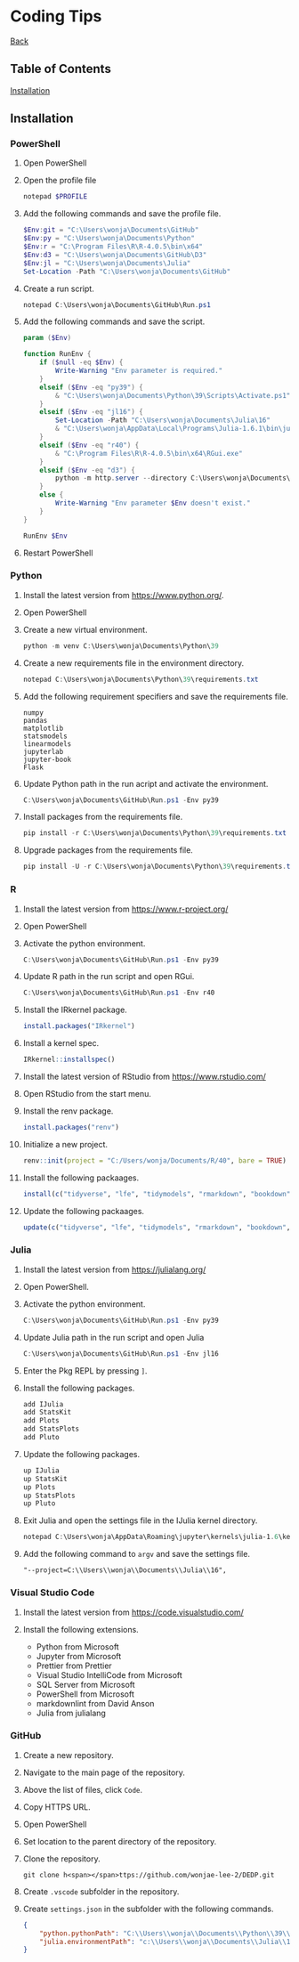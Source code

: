 # Coding Tips

[Back](index.md)

## Table of Contents

[Installation](#installation)

## Installation

### PowerShell

1. Open PowerShell

2. Open the profile file

    ``` PowerShell
    notepad $PROFILE
    ```

3. Add the following commands and save the profile file.

    ```PowerShell
    $Env:git = "C:\Users\wonja\Documents\GitHub"
    $Env:py = "C:\Users\wonja\Documents\Python"
    $Env:r = "C:\Program Files\R\R-4.0.5\bin\x64"
    $Env:d3 = "C:\Users\wonja\Documents\GitHub\D3"
    $Env:jl = "C:\Users\wonja\Documents\Julia"
    Set-Location -Path "C:\Users\wonja\Documents\GitHub"
    ```

4. Create a run script.

    ```PowerShell
    notepad C:\Users\wonja\Documents\GitHub\Run.ps1
    ```

5. Add the following commands and save the script.

    ```PowerShell
    param ($Env)

    function RunEnv {
        if ($null -eq $Env) {
            Write-Warning "Env parameter is required."
        }
        elseif ($Env -eq "py39") {
            & "C:\Users\wonja\Documents\Python\39\Scripts\Activate.ps1"
        }
        elseif ($Env -eq "jl16") {
            Set-Location -Path "C:\Users\wonja\Documents\Julia\16"
            & "C:\Users\wonja\AppData\Local\Programs\Julia-1.6.1\bin\julia.exe" --project=.
        }
        elseif ($Env -eq "r40") {
            & "C:\Program Files\R\R-4.0.5\bin\x64\RGui.exe"
        }
        elseif ($Env -eq "d3") {
            python -m http.server --directory C:\Users\wonja\Documents\GitHub\D3
        }
        else {
            Write-Warning "Env parameter $Env doesn't exist."
        }
    }

    RunEnv $Env
    ```

6. Restart PowerShell

### Python

1. Install the latest version from <https://www.python.org/>.

2. Open PowerShell

3. Create a new virtual environment.

    ```PowerShell
    python -m venv C:\Users\wonja\Documents\Python\39
    ```

4. Create a new requirements file in the environment directory.

    ```PowerShell
    notepad C:\Users\wonja\Documents\Python\39\requirements.txt
    ```

5. Add the following requirement specifiers and save the requirements file.

    ```text
    numpy
    pandas
    matplotlib
    statsmodels
    linearmodels
    jupyterlab
    jupyter-book
    Flask
    ```

6. Update Python path in the run acript and activate the environment.

    ```PowerShell
    C:\Users\wonja\Documents\GitHub\Run.ps1 -Env py39
    ```

7. Install packages from the requirements file.

    ```PowerShell
    pip install -r C:\Users\wonja\Documents\Python\39\requirements.txt
    ```

8. Upgrade packages from the requirements file.

    ```PowerShell
    pip install -U -r C:\Users\wonja\Documents\Python\39\requirements.txt
    ```

### R

1. Install the latest version from <https://www.r-project.org/>

2. Open PowerShell

3. Activate the python environment.

    ```PowerShell
    C:\Users\wonja\Documents\GitHub\Run.ps1 -Env py39
    ```

4. Update R path in the run script and open RGui.

    ```PowerShell
    C:\Users\wonja\Documents\GitHub\Run.ps1 -Env r40
    ```

5. Install the IRkernel package.

    ```R
    install.packages("IRkernel")
    ```

6. Install a kernel spec.

    ```R
    IRkernel::installspec()
    ```

7. Install the latest version of RStudio from <https://www.rstudio.com/>

8. Open RStudio from the start menu.

9. Install the renv package.

    ```R
    install.packages("renv")
    ```

10. Initialize a new project.

    ```R
    renv::init(project = "C:/Users/wonja/Documents/R/40", bare = TRUE)
    ```

11. Install the following packaages.

    ```R
    install(c("tidyverse", "lfe", "tidymodels", "rmarkdown", "bookdown", "shiny"))
    ```

12. Update the following packaages.

    ```R
    update(c("tidyverse", "lfe", "tidymodels", "rmarkdown", "bookdown", "shiny"))
    ```

### Julia

1. Install the latest version from <https://julialang.org/>

2. Open PowerShell.

3. Activate the python environment.

    ```PowerShell
    C:\Users\wonja\Documents\GitHub\Run.ps1 -Env py39
    ```

4. Update Julia path in the run script and open Julia

    ```PowerShell
    C:\Users\wonja\Documents\GitHub\Run.ps1 -Env jl16
    ```

5. Enter the Pkg REPL by pressing `]`.

6. Install the following packages.

    ```Julia
    add IJulia
    add StatsKit
    add Plots
    add StatsPlots
    add Pluto
    ```

7. Update the following packages.

    ```Julia
    up IJulia
    up StatsKit
    up Plots
    up StatsPlots
    up Pluto
    ```

8. Exit Julia and open the settings file in the IJulia kernel directory.

    ```PowerShell
    notepad C:\Users\wonja\AppData\Roaming\jupyter\kernels\julia-1.6\kernel.json
    ```

9. Add the following command to `argv` and save the settings file.

    ```text
    "--project=C:\\Users\\wonja\\Documents\\Julia\\16",
    ```

### Visual Studio Code

1. Install the latest version from <https://code.visualstudio.com/>

2. Install the following extensions.

    * Python from Microsoft
    * Jupyter from Microsoft
    * Prettier from Prettier
    * Visual Studio IntelliCode from Microsoft
    * SQL Server from Microsoft
    * PowerShell from Microsoft
    * markdownlint from David Anson
    * Julia from julialang

### GitHub

1. Create a new repository.

2. Navigate to the main page of the repository.

3. Above the list of files, click `Code`.

4. Copy HTTPS URL.

5. Open PowerShell

6. Set location to the parent directory of the repository.

7. Clone the repository.

    ```Git
    git clone h<span></span>ttps://github.com/wonjae-lee-2/DEDP.git
    ```

8. Create `.vscode` subfolder in the repository.

9. Create `settings.json` in the subfolder with the following commands.

    ```json
    {
        "python.pythonPath": "C:\\Users\\wonja\\Documents\\Python\\39\\Scripts\\python.exe",
        "julia.environmentPath": "c:\\Users\\wonja\\Documents\\Julia\\16"
    }
    ```
